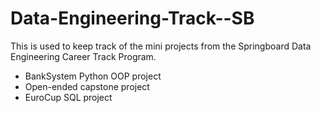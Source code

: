 # Data-Engineering-Track--SB

This is used to keep track of the mini projects from the Springboard Data Engineering Career Track Program.
- BankSystem Python OOP project
- Open-ended capstone project
- EuroCup SQL project


